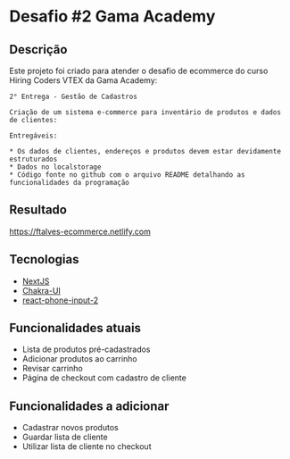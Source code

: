 # Desafio #2 Gama Academy

## Descrição

Este projeto foi criado para atender o desafio de ecommerce do curso Hiring Coders VTEX da Gama Academy:

```
2° Entrega - Gestão de Cadastros

Criação de um sistema e-commerce para inventário de produtos e dados de clientes:

Entregáveis:

* Os dados de clientes, endereços e produtos devem estar devidamente estruturados
* Dados no localstorage
* Código fonte no github com o arquivo README detalhando as funcionalidades da programação
```

## Resultado

https://ftalves-ecommerce.netlify.com

## Tecnologias

- [NextJS](https://nextjs.org/)
- [Chakra-UI](https://chakra-ui.com/)
- [react-phone-input-2](https://github.com/bl00mber/react-phone-input-2)

## Funcionalidades atuais

- Lista de produtos pré-cadastrados
- Adicionar produtos ao carrinho
- Revisar carrinho
- Página de checkout com cadastro de cliente

## Funcionalidades a adicionar

- Cadastrar novos produtos
- Guardar lista de cliente
- Utilizar lista de cliente no checkout